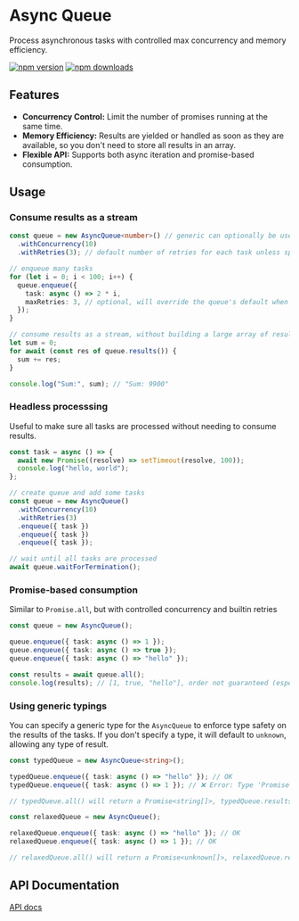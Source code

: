 # Async Queue

Process asynchronous tasks with controlled max concurrency and memory efficiency.

[![npm version](https://img.shields.io/npm/v/@aherve/async-queue.svg)](https://www.npmjs.com/package/@aherve/async-queue)
[![npm downloads](https://img.shields.io/npm/dm/@aherve/async-queue.svg)](https://www.npmjs.com/package/@aherve/async-queue)

## Features

- **Concurrency Control:** Limit the number of promises running at the same time.
- **Memory Efficiency:** Results are yielded or handled as soon as they are available, so you don't need to store all results in an array.
- **Flexible API:** Supports both async iteration and promise-based consumption.

## Usage

### Consume results as a stream
```typescript
const queue = new AsyncQueue<number>() // generic can optionally be used 
  .withConcurrency(10)
  .withRetries(3); // default number of retries for each task unless specified at task level

// enqueue many tasks
for (let i = 0; i < 100; i++) {
  queue.enqueue({
    task: async () => 2 * i,
    maxRetries: 3, // optional, will override the queue's default when set
  });
}

// consume results as a stream, without building a large array of results
let sum = 0;
for await (const res of queue.results()) {
  sum += res;
}

console.log("Sum:", sum); // "Sum: 9900"
```

### Headless processsing

Useful to make sure all tasks are processed without needing to consume results.

```typescript
const task = async () => {
  await new Promise((resolve) => setTimeout(resolve, 100));
  console.log("hello, world");
};

// create queue and add some tasks
const queue = new AsyncQueue()
  .withConcurrency(10)
  .withRetries(3)
  .enqueue({ task })
  .enqueue({ task })
  .enqueue({ task });

// wait until all tasks are processed
await queue.waitForTermination();
```

### Promise-based consumption

Similar to `Promise.all`, but with controlled concurrency and builtin retries

```typescript
const queue = new AsyncQueue();

queue.enqueue({ task: async () => 1 });
queue.enqueue({ task: async () => true });
queue.enqueue({ task: async () => "hello" });

const results = await queue.all();
console.log(results); // [1, true, "hello"], order not guaranteed (especially if retries happened)
```

### Using generic typings

You can specify a generic type for the `AsyncQueue` to enforce type safety on the results of the tasks. If you don't specify a type, it will default to `unknown`, allowing any type of result.

```typescript
const typedQueue = new AsyncQueue<string>();

typedQueue.enqueue({ task: async () => "hello" }); // OK
typedQueue.enqueue({ task: async () => 1 }); // ❌ Error: Type 'Promise<number>' is not assignable to type 'Promise<string>'.

// typedQueue.all() will return a Promise<string[]>, typedQueue.results() is an AsyncGenerator<string>

const relaxedQueue = new AsyncQueue();

relaxedQueue.enqueue({ task: async () => "hello" }); // OK
relaxedQueue.enqueue({ task: async () => 1 }); // OK

// relaxedQueue.all() will return a Promise<unknown[]>, relaxedQueue.results() is an AsyncGenerator<unknown>
```

## API Documentation

[API docs](./docs/globals.md)
